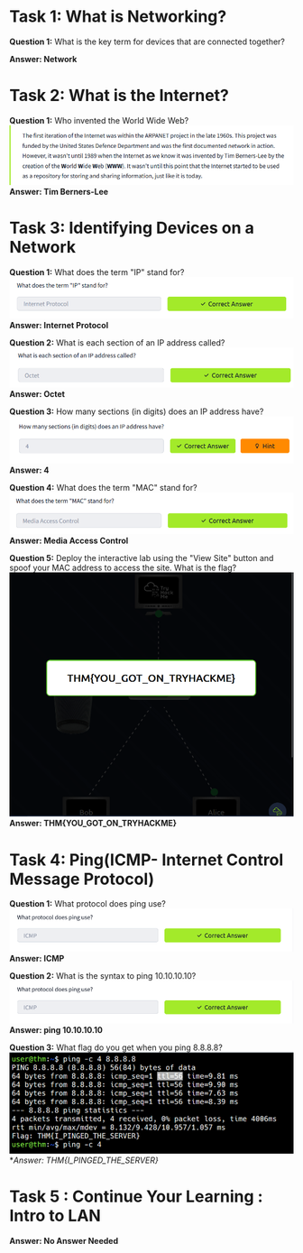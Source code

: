 # Task 1: What is Networking? 

**Question 1:** What is the key term for devices that are connected together?

**Answer: Network**

# Task 2: What is the Internet? 

**Question 1:** Who invented the World Wide Web?
![alt text](image-8.png)
**Answer: Tim Berners-Lee**

# Task 3: Identifying Devices on a Network

**Question 1:** What does the term "IP" stand for?
![alt text](image.png)
**Answer: Internet Protocol**

**Question 2:** What is each section of an IP address called?
![alt text](image-1.png)
**Answer: Octet**

**Question 3:** How many sections (in digits) does an IP address have? 
![alt text](image-2.png)
**Answer: 4** 

**Question 4:** What does the term "MAC" stand for?
![alt text](image-3.png)
**Answer: Media Access Control**

**Question 5:** Deploy the interactive lab using the "View Site" button and spoof your MAC address to access the site.  What is the flag?
![alt text](image-4.png)
**Answer: THM{YOU_GOT_ON_TRYHACKME}**

# Task 4: Ping(ICMP- Internet Control Message Protocol)

**Question 1:** What protocol does ping use?
![alt text](image-5.png)
**Answer: ICMP**

**Question 2:** What is the syntax to ping 10.10.10.10?
![alt text](image-6.png)
**Answer: ping 10.10.10.10**

**Question 3:** What flag do you get when you ping 8.8.8.8?
![alt text](image-7.png)
**Answer: THM{I_PINGED_THE_SERVER}*

# Task 5 : Continue Your Learning : Intro to LAN 

**Answer: No Answer Needed** 
